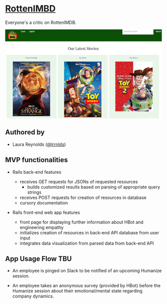 # [RottenIMBD](http://rottenimdb.herokuapp.com/)

Everyone's a critic on RottenIMDB.  

![RottenIMDB App Snapshot](/public/rottenimdb.png)

## Authored by

* Laura Reynolds ([@lrrnlds](http://github.com/lrrnlds))


## MVP functionalities

* Rails back-end features
  * receives GET requests for JSONs of requested resources
    * builds customized results based on parsing of appropriate query strings
  * receives POST requests for creation of resources in database
  * cursory documentation

* Rails front-end web app features
  * front page for displaying further information about HBot and engineering empathy
  * initializes creation of resources in back-end API database from user input
  * integrates data visualization from parsed data from back-end API


## App Usage Flow TBU

* An employee is pinged on Slack to be notified of an upcoming Humanize session.

* An employee takes an anonymous survey (provided by HBot) before the Humanize session about their emotional/mental state regarding company dynamics.
